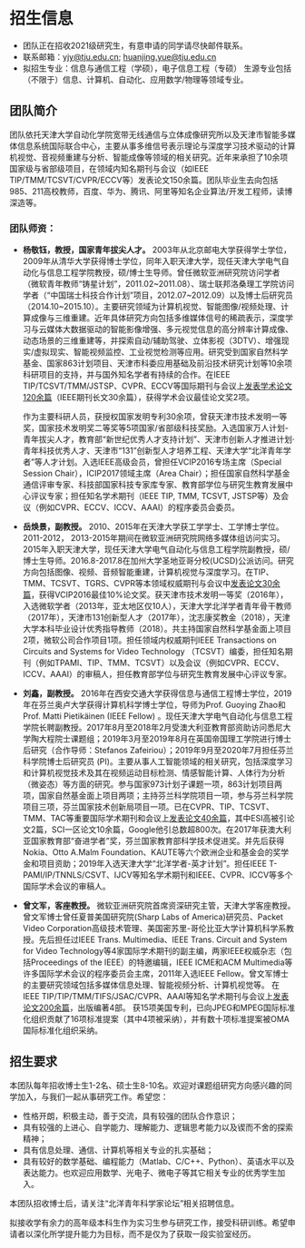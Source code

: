 # 招生信息

+ 团队正在招收2021级研究生，有意申请的同学请尽快邮件联系。
+ 联系邮箱：yjy@tju.edu.cn; huanjing.yue@tju.edu.cn 
+ 拟招生专业：信息与通信工程（学硕），电子信息工程（专硕） 生源专业包括（不限于）信息、计算机、自动化、应用数学/物理等领域专业。

## 团队简介

团队依托天津大学自动化学院宽带无线通信与立体成像研究所以及天津市智能多媒体信息系统国际联合中心，主要从事多维信号表示理论与深度学习技术驱动的计算机视觉、音视频重建与分析、智能成像等领域的相关研究。近年来承担了10余项国家级与省部级项目，在领域内知名期刊与会议（如IEEE TIP/TMM/TCSVT/CVPR/ECCV等）发表论文150余篇。团队毕业生去向包括985、211高校教师，百度、华为、腾讯、阿里等知名企业算法/开发工程师，读博深造等。

### 团队师资：

+ __杨敬钰，教授，国家青年拔尖人才。__ 2003年从北京邮电大学获得学士学位，2009年从清华大学获得博士学位，同年入职天津大学，现任天津大学电气自动化与信息工程学院教授，硕/博士生导师。曾任微软亚洲研究院访问学者（微软青年教师“铸星计划”，2011.02\~2011.08）、瑞士联邦洛桑理工学院访问学者（“中国瑞士科技合作计划”项目，2012.07\~2012.09）以及博士后研究员（2014.10\~2015.10）。主要研究领域为计算机视觉、智能图像/视频处理、计算成像与三维重建。近年具体研究方向包括多维媒体信号的稀疏表示，深度学习与云媒体大数据驱动的智能影像增强、多元视觉信息的高分辨率计算成像、动态场景的三维重建等，并探索自动/辅助驾驶、立体影视（3DTV）、增强现实/虚拟现实、智能视频监控、工业视觉检测等应用。研究受到国家自然科学基金、国家863计划项目、天津市科委应用基础及前沿技术研究计划等10余项科研项目的支持，并与国外知名学者有持续的合作。在IEEE TIP/TCSVT/TMM/JSTSP、CVPR、ECCV等国际期刊与会议上[发表学术论文120余篇](https://scholar.google.com/citations?user=x0jlbE4AAAAJ&hl=en)（IEEE期刊长文30余篇），获得学术会议最佳论文奖2项。

     作为主要科研人员，获授权国家发明专利30余项，曾获天津市技术发明一等奖，国家技术发明奖二等奖等5项国家/省部级科技奖励。入选国家万人计划-青年拔尖人才，教育部“新世纪优秀人才支持计划”、天津市创新人才推进计划·青年科技优秀人才、天津市“131”创新型人才培养工程、天津大学“北洋青年学者”等人才计划。入选IEEE高级会员，曾担任VCIP2016专场主席（Special Session Chair），ICIP2017领域主席（Area Chair）；担任国家自然科学基金通信评审专家、科技部国家科技专家库专家、教育部学位与研究生教育发展中心评议专家；担任知名学术期刊（IEEE TIP, TMM, TCSVT, JSTSP等）及会议（例如CVPR、ECCV、ICCV、AAAI）的程序委员会委员。

+ __岳焕景，副教授。__ 2010、2015年在天津大学获工学学士、工学博士学位。2011-2012， 2013-2015年期间在微软亚洲研究院网络多媒体组访问实习。2015年入职天津大学，现任天津大学电气自动化与信息工程学院副教授，硕/博士生导师。2016.8-2017.8在加州大学圣地亚哥分校(UCSD)公派访问。研究方向包括图像、视频、音频智能重建，计算机视觉与深度学习。在TIP、TMM、TCSVT、TGRS、CVPR等本领域权威期刊与会议中[发表论文30余篇](https://scholar.google.com/citations?user=1umAObUAAAAJ&hl=en)，获得VCIP2016最佳10%论文奖。获天津市技术发明一等奖（2016年），入选微软学者（2013年，亚太地区仅10人），天津大学北洋学者青年骨干教师（2017年），天津市131创新型人才（2017年），沈志康奖教金（2018），天津大学本科毕业设计优秀指导教师（2018）。共主持国家自然科学基金面上项目2项，微软公司合作项目1项。担任领域内权威期刊IEEE Transactions on Circuits and Systems for Video Technology （TCSVT）编委，担任知名期刊（例如TPAMI、TIP、TMM、TCSVT）以及会议（例如CVPR、ECCV、ICCV、AAAI）的审稿人，担任教育部学位与研究生教育发展中心评议专家。 


+ __刘鑫，副教授。__ 2016年在西安交通大学获得信息与通信工程博士学位，2019年在芬兰奥卢大学获得计算机科学博士学位，导师为Prof. Guoying Zhao和 Prof. Matti Pietikäinen (IEEE Fellow) 。现任天津大学电气自动化与信息工程学院长聘副教授。2017年8月至2018年2月受澳大利亚教育部资助访问悉尼大学陶大程院士课题组；2019年3月至2019年8月在英国帝国理工学院进行博士后研究（合作导师：Stefanos Zafeiriou）；2019年9月至2020年7月担任芬兰科学院博士后研究员 (PI)。主要从事人工智能领域的相关研究，包括深度学习和计算机视觉技术及其在视频运动目标检测、情感智能计算、人体行为分析（微姿态）等方面的研究。参与国家973计划子课题一项，863计划项目两项，国家自然基金面上项目两项；主持芬兰科学院项目一项，参与芬兰科学院项目三项，芬兰国家技术创新局项目一项。已在CVPR、TIP、TCSVT、TMM、TAC等重要国际学术期刊和会议上[发表论文40余篇](http://scholar.google.com/citations?user=xHkC5U0AAAAJ)，其中ESI高被引论文2篇，SCI一区论文10余篇，Google他引总数超800次。在2017年获澳大利亚国家教育部“奋进学者”奖，芬兰国家教育部科学技术促进奖。并先后获得Nokia、Otto A.Malm Foundation、KAUTE等六个欧洲企业和基金会的奖学金和项目资助；2019年入选天津大学“北洋学者-英才计划”。担任IEEE T-PAMI/IP/TNNLS/CSVT、IJCV等知名学术期刊和IEEE、CVPR、ICCV等多个国际学术会议的审稿人。

+ __曾文军，客座教授。__ 微软亚洲研究院首席资深研究主管，天津大学客座教授。曾文军博士曾任夏普美国研究院(Sharp Labs of America)研究员、Packet Video Corporation高级技术管理、美国密苏里-哥伦比亚大学计算机科学系教授。先后担任过IEEE Trans. Multimedia、IEEE Trans. Circuit and System for Video Technology等4家国际学术期刊的副主编，两家IEEE权威杂志（包括Proceedings of the IEEE）的特邀编辑，IEEE ICME和ACM Multimedia等许多国际学术会议的程序委员会主席，2011年入选IEEE Fellow。曾文军博士的主要研究领域包括多媒体信息处理、智能视频分析、计算机视觉等。 在IEEE TIP/TIP/TMM/TIFS/JSAC/CVPR、AAAI等知名学术期刊与会议上[发表论文200余篇](https://scholar.google.com/citations?hl=en&user=_cUfvYQAAAAJ)，出版编著4部。 获15项美国专利，已向JPEG和MPEG国际标准化组织贡献了16项标准提案（其中4项被采纳），并有数十项标准提案被OMA国际标准化组织采纳。


## 招生要求
本团队每年招收博士生1-2名、硕士生8-10名。欢迎对课题组研究方向感兴趣的同学加入，与我们一起从事研究工作。希望您：
+ 性格开朗，积极主动，善于交流，具有较强的团队合作意识；
+ 具有较强的上进心、自学能力、理解能力、逻辑思考能力以及锲而不舍的探索精神；
+ 具有信息处理、通信、计算机等相关专业的扎实基础；
+ 具有较好的数学基础、编程能力（Matlab、C/C++、Python）、英语水平以及表达能力。也欢迎应用数学、光电子、微电子等其它相关专业的优秀学生加入。

本团队招收博士后，请关注“北洋青年科学家论坛”相关招聘信息。

拟接收学有余力的高年级本科生作为实习生参与研究工作，接受科研训练。希望申请者以深化所学提升能力为目标，而不是仅为了获取一段实验室经历。



